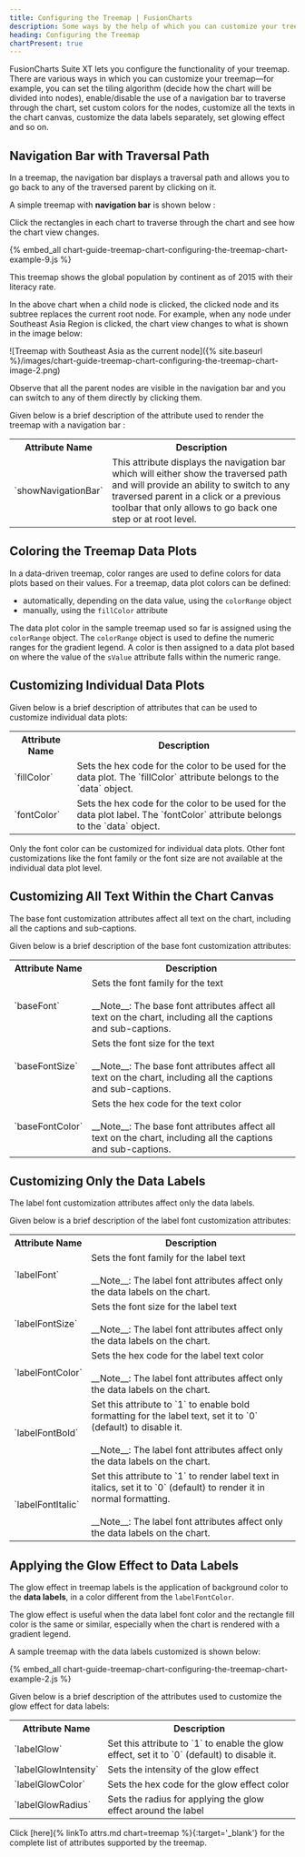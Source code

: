 ```yaml
---
title: Configuring the Treemap | FusionCharts
description: Some ways by the help of which you can customize your treemap are, setting tiling algorithm, enable/disable the use of a navigation bar, set custom colors, etc
heading: Configuring the Treemap
chartPresent: true
---
```


FusionCharts Suite XT lets you configure the functionality of your treemap. There are various ways in which you can customize your treemap—for example, you can set the tiling algorithm (decide how the chart will be divided into nodes), enable/disable the use of a navigation bar to traverse through the chart, set custom colors for the nodes, customize all the texts in the chart canvas, customize the data labels separately, set glowing effect and so on.

## Navigation Bar with Traversal Path

In a treemap, the navigation bar displays a traversal path and allows you to go back to any of the traversed parent by clicking on it.

A simple treemap with __navigation bar__ is shown below : 

<p class="text-info"> Click the rectangles in each chart to traverse through the chart and see how the chart view changes. </p>

{% embed_all chart-guide-treemap-chart-configuring-the-treemap-chart-example-9.js %}

This treemap shows the global population by continent as of 2015 with their literacy rate.

In the above chart when a child node is clicked, the clicked node and its subtree replaces the current root node. For example, when any node under Southeast Asia Region is clicked, the chart view changes to what is shown in the image below:

![Treemap with Southeast Asia as the current node]({% site.baseurl %}/images/chart-guide-treemap-chart-configuring-the-treemap-chart-image-2.png)

Observe that all the parent nodes are visible in the navigation bar and you can switch to any of them directly by clicking them.

Given below is a brief description of the attribute used to render the treemap with a navigation bar :

<table>
	<tr>
		<th> Attribute Name </th>
		<th> Description </th>
	</tr>
	<tr>
		<td> `showNavigationBar` </td>
		<td> This attribute displays the navigation bar which will either show the traversed path and will provide an ability to switch to any traversed parent in a click or a previous toolbar that only allows to go back one step or at root level. </td>
	</tr>
</table>

## Coloring the Treemap Data Plots

In a data-driven treemap, color ranges are used to define colors for data plots based on their values. For a treemap, data plot colors can be defined:

* automatically, depending on the data value, using the `colorRange` object
* manually, using the `fillColor` attribute

The data plot color in the sample treemap used so far is assigned using the `colorRange` object. The `colorRange` object is used to define the numeric ranges for the gradient legend. A color is then assigned to a data plot based on where the value of the `sValue` attribute falls within the numeric range.

## Customizing Individual Data Plots

Given below is a brief description of attributes that can be used to customize individual data plots:

<table>
	<tr>
		<th> Attribute Name </th>
		<th> Description </th>
	</tr>
	<tr>
		<td> `fillColor` </td>
		<td> Sets the hex code for the color to be used for the data plot. The `fillColor` attribute belongs to the `data` object. </td>
	</tr>
	<tr>
		<td> `fontColor` </td>
		<td> Sets the hex code for the color to be used for the data plot label. The `fontColor` attribute belongs to the `data` object. </td>
	</tr>
</table>

<p class="text-info"> Only the font color can be customized for individual data plots. Other font customizations like the font family or the font size are not available at the individual data plot level. </p>


## Customizing All Text Within the Chart Canvas

The base font customization attributes affect all text on the chart, including all the captions and sub-captions.

Given below is a brief description of the base font customization attributes:

<table>
	<tr>
		<th> Attribute Name </th>
		<th> Description </th>
	</tr>
	<tr>
		<td> `baseFont` </td>
		<td> Sets the font family for the text <br> <br> __Note__: The base font attributes affect all text on the chart, including all the captions and sub-captions. </td>
	</tr>
	<tr>
		<td> `baseFontSize` </td>
		<td> Sets the font size for the text <br> <br> __Note__: The base font attributes affect all text on the chart, including all the captions and sub-captions. </td>
	</tr>
	<tr>
		<td> `baseFontColor` </td>
		<td> Sets the hex code for the text color <br> <br> __Note__: The base font attributes affect all text on the chart, including all the captions and sub-captions. </td>
	</tr>
</table>


## Customizing Only the Data Labels

The label font customization attributes affect only the data labels. 

Given below is a brief description of the label font customization attributes:

<table>
	<tr>
		<th> Attribute Name </th>
		<th> Description </th>
	</tr>
	<tr>
		<td> `labelFont` </td>
		<td> Sets the font family for the label text <br> <br> __Note__: The label font attributes affect only the data labels on the chart. </td>
	</tr>
	<tr>
		<td> `labelFontSize` </td>
		<td> Sets the font size for the label text <br> <br> __Note__: The label font attributes affect only the data labels on the chart. </td>
	</tr>
	<tr>
		<td> `labelFontColor` </td>
		<td> Sets the hex code for the label text color <br> <br> __Note__: The label font attributes affect only the data labels on the chart. </td>
	</tr>
	<tr>
		<td> `labelFontBold` </td>
		<td> Set this attribute to `1` to enable bold formatting for the label text, set it to `0` (default) to disable it. <br> <br> __Note__: The label font attributes affect only the data labels on the chart. </td>
	</tr>
	<tr>
		<td> `labelFontItalic` </td>
		<td> Set this attribute to `1` to render label text in italics, set it to `0` (default) to render it in normal formatting. <br> <br> __Note__: The label font attributes affect only the data labels on the chart. </td>
	</tr>
</table>


## Applying the Glow Effect to Data Labels

The glow effect in treemap labels is the application of background color to the __data labels__, in a color different from the `labelFontColor`.

The glow effect is useful when the data label font color and the rectangle fill color is the same or similar, especially when the chart is rendered with a gradient legend.

A sample treemap with the data labels customized is shown below:

{% embed_all chart-guide-treemap-chart-configuring-the-treemap-chart-example-2.js %}

Given below is a brief description of the attributes used to customize the glow effect for data labels:

<table>
	<tr>
		<th> Attribute Name </th>
		<th> Description </th>
	</tr>
	<tr>
		<td> `labelGlow` </td>
		<td> Set this attribute to `1` to enable the glow effect, set it to `0` (default) to disable it. </td>
	</tr>
	<tr>
		<td> `labelGlowIntensity` </td>
		<td> Sets the intensity of the glow effect </td>
	</tr>
	<tr>
		<td> `labelGlowColor` </td>
		<td> Sets the hex code for the glow effect color </td>
	</tr>
	<tr>
		<td> `labelGlowRadius` </td>
		<td> Sets the radius for applying the glow effect around the label </td>
	</tr>
</table>

Click [here]{% linkTo attrs.md chart=treemap %}{:target='_blank'} for the complete list of attributes supported by the treemap.